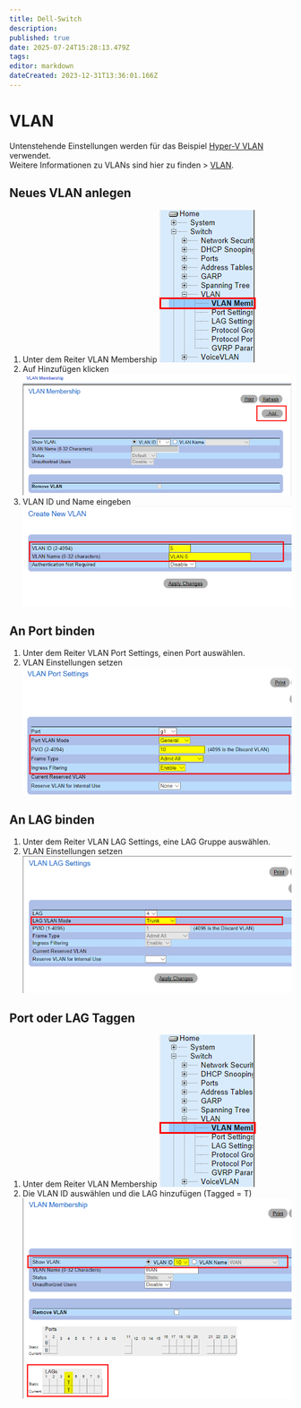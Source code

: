 ```yaml
---
title: Dell-Switch
description: 
published: true
date: 2025-07-24T15:28:13.479Z
tags: 
editor: markdown
dateCreated: 2023-12-31T13:36:01.166Z
---
```


# VLAN

Untenstehende Einstellungen werden für das Beispiel [Hyper-V VLAN](/de/Wiki-Seiten/Microsoft/Server/Rollen/Hyper-V/hyper-v#vlan) verwendet.  
Weitere Informationen zu VLANs sind hier zu finden > [VLAN](/de/Wiki-Seiten/Netzwerk/vlan).

## Neues VLAN anlegen

1. Unter dem Reiter VLAN Membership 
![dell-vlan-001.png](/media/dell-vlan-001.png)
2. Auf Hinzufügen klicken 
![dell-vlan-002.png](/media/dell-vlan-002.png)
3. VLAN ID und Name eingeben
![dell-vlan-003.png](/media/dell-vlan-003.png)

## An Port binden

1. Unter dem Reiter VLAN Port Settings, einen Port auswählen.
2. VLAN Einstellungen setzen 
![dell-vlan-004.png](/media/dell-vlan-004.png)

## An LAG binden

1. Unter dem Reiter VLAN LAG Settings, eine LAG Gruppe auswählen.
2. VLAN Einstellungen setzen 
![dell-vlan-005.png](/media/dell-vlan-005.png)

## Port oder LAG Taggen

1. Unter dem Reiter VLAN Membership 
![dell-vlan-001.png](/media/dell-vlan-001.png)
2. Die VLAN ID auswählen und die LAG hinzufügen (Tagged = T) 
![dell-vlan-006.png](/media/dell-vlan-006.png)